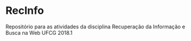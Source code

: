 # RecInfo
Repositório para as atividades da disciplina Recuperação da Informação e Busca na Web 
UFCG 2018.1
